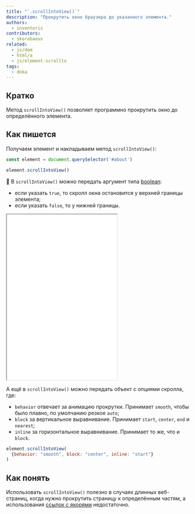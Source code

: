```yaml
---
title: "`.scrollIntoView()`"
description: "Прокрутить окно браузера до указанного элемента."
authors:
  - inventoris
contributors:
  - skorobaeus
related:
  - js/dom
  - html/a
  - js/element-scrollto
tags:
  - doka
---
```


## Кратко

Метод `scrollIntoView()` позволяет программно прокрутить окно до определённого элемента.

## Как пишется

Получаем элемент и накладываем метод `scrollIntoView()`:

```js
const element = document.querySelector('#about')

element.scrollIntoView()
```

🤖 В `scrollIntoView()` можно передать аргумент типа [boolean](/js/boolean/):

- если указать `true`, то скролл окна остановится у верхней границы элемента;
- если указать `false`, то у нижней границы.

<iframe title="Прокрутка к элементу с помощью логических аргументов" src="demos/basic/" height="450"></iframe>

А ещё в `scrollIntoView()` можно передать объект с опциями скролла, где:

- `behavior` отвечает за анимацию прокрутки. Принимает `smooth`, чтобы было плавно, по умолчанию резкое `auto`;
- `block` за вертикальное выравнивание. Принимает `start`, `center`, `end` и `nearest`;
- `inline` за горизонтальное выравнивание. Принимает то же, что и `block`.

```js
element.scrollIntoView(
  {behavior: "smooth", block: "center", inline: "start"}
)
```

## Как понять

Использовать `scrollIntoView()` полезно в случаях длинных веб-страниц, когда нужно прокрутить страницу к определённым частям, а использования [ссылок с якорями](/html/a/) недостаточно.
